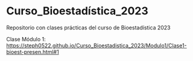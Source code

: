 # Curso_Bioestadística_2023
Repositorio con clases prácticas del curso de Bioestadística 2023


Clase Módulo 1: https://steph0522.github.io/Curso_Bioestadistica_2023/Modulo1/Clase1-bioest-presen.html#1
